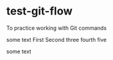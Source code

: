 # test-git-flow
To practice working with Git commands

some text
First
Second
three
fourth
five

some text